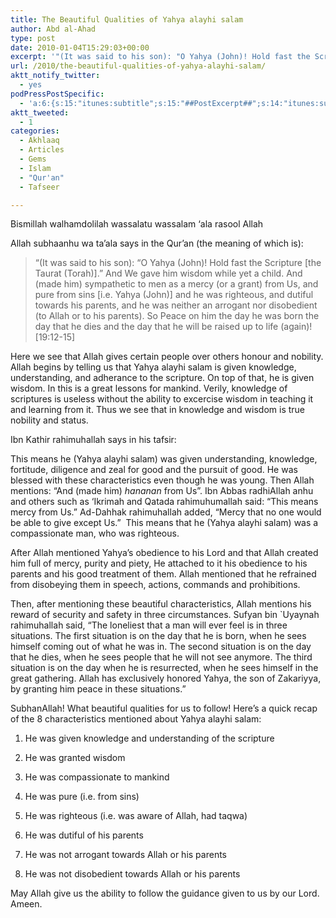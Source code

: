 ```yaml
---
title: The Beautiful Qualities of Yahya alayhi salam
author: Abd al-Ahad
type: post
date: 2010-01-04T15:29:03+00:00
excerpt: '"(It was said to his son): "O Yahya (John)! Hold fast the Scripture [the Taurat (Torah)]." And We gave him wisdom while yet a child. And (made him) sympathetic to men as a mercy (or a grant) from Us, and pure from sins [i.e. Yahya (John)] and he was righteous, and dutiful towards his parents, and he was neither an arrogant nor disobedient (to Allah or to his parents). So Peace on him the day he was born the day that he dies and the day that he will be raised up to life (again)! [19:12-15]'
url: /2010/the-beautiful-qualities-of-yahya-alayhi-salam/
aktt_notify_twitter:
  - yes
podPressPostSpecific:
  - 'a:6:{s:15:"itunes:subtitle";s:15:"##PostExcerpt##";s:14:"itunes:summary";s:15:"##PostExcerpt##";s:15:"itunes:keywords";s:17:"##WordPressCats##";s:13:"itunes:author";s:10:"##Global##";s:15:"itunes:explicit";s:7:"Default";s:12:"itunes:block";s:7:"Default";}'
aktt_tweeted:
  - 1
categories:
  - Akhlaaq
  - Articles
  - Gems
  - Islam
  - "Qur'an"
  - Tafseer

---
```

Bismillah walhamdolilah wassalatu wassalam &#8216;ala rasool Allah

Allah subhaanhu wa ta&#8217;ala says in the Qur&#8217;an (the meaning of which is):

> &#8220;<span id="verse_2262_language_7_content">(It was said to his son): &#8220;O Yahya (John)! Hold fast the Scripture [the Taurat (Torah)].&#8221; And We gave him wisdom while yet a child. <span id="verse_2263_language_7_content">And (made him) sympathetic to men as a mercy (or a grant) from Us, and pure from sins [i.e. Yahya (John)] and he was righteous, a<span id="verse_2264_language_7_content">nd dutiful towards his parents, and he was neither an arrogant nor disobedient (to Allah or to his parents). <span id="verse_2265_language_7_content">So Peace on him the day he was born the day that he dies and the day that he will be raised up to life (again)! [19:12-15]</span></span></span></span>

Here we see that Allah gives certain people over others honour and nobility. Allah begins by telling us that Yahya alayhi salam is given knowledge, understanding, and adherance to the scripture. On top of that, he is given wisdom. In this is a great lessons for mankind. Verily, knowledge of scriptures is useless without the ability to excercise wisdom in teaching it and learning from it. Thus we see that in knowledge and wisdom is true nobility and status.

Ibn Kathir rahimuhallah says in his tafsir:

This means he (Yahya alayhi salam) was given understanding, knowledge, fortitude, diligence and zeal for good and the pursuit of good. He was blessed with these characteristics even though he was young. Then Allah mentions: &#8220;And (made him) _hananan_ from Us&#8221;. Ibn Abbas radhiAllah anhu and others such as &#8216;Ikrimah and Qatada rahimuhumallah said: &#8220;This means mercy from Us.&#8221; Ad-Dahhak rahimuhallah added, &#8220;Mercy that no one would be able to give except Us.&#8221;  This means that he (Yahya alayhi salam) was a compassionate man, who was righteous.

After Allah mentioned Yahya&#8217;s obedience to his Lord and that Allah created him full of mercy, purity and piety, He attached to it his obedience to his parents and his good treatment of them. Allah mentioned that he refrained from disobeying them in speech, actions, commands and prohibitions.

Then, after mentioning these beautiful characteristics, Allah mentions his reward of security and safety in three circumstances. Sufyan bin \`Uyaynah rahimuhallah said, &#8220;The loneliest that a man will ever feel is in three situations. The first situation is on the day that he is born, when he sees himself coming out of what he was in. The second situation is on the day that he dies, when he sees people that he will not see anymore. The third situation is on the day when he is resurrected, when he sees himself in the great gathering. Allah has exclusively honored Yahya, the son of Zakariyya, by granting him peace in these situations.&#8221;

SubhanAllah! What beautiful qualities for us to follow! Here&#8217;s a quick recap of the 8 characteristics mentioned about Yahya alayhi salam:

1) He was given knowledge and understanding of the scripture
  
2) He was granted wisdom
  
3) He was compassionate to mankind
  
4) He was pure (i.e. from sins)
  
5) He was righteous (i.e. was aware of Allah, had taqwa)
  
6) He was dutiful of his parents
  
7) He was not arrogant towards Allah or his parents
  
8) He was not disobedient towards Allah or his parents

May Allah give us the ability to follow the guidance given to us by our Lord. Ameen.